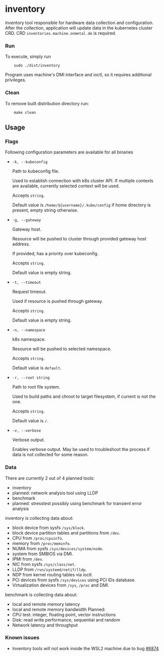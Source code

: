 # inventory

inventory tool responsible for hardware data collection and configuration. After the collection, application will update
data in the kubernetes cluster CRD. CRD `inventories.machine.onmetal.de` is required.

### Run

To execute, simply run
```shell
    sudo ./dist/inventory
```
Program uses machine's DMI interface and ioctl, so it requires additional privileges.

### Clean

To remove built distribution directory run:
```shell
    make clean
```
## Usage

### Flags

Following configuration parameters are available for all binaries

- `-k, --kubeconfig`
  
    Path to kubeconfig file.
    
    Used to establish connection with k8s cluster API. If multiple contexts are available, 
  currently selected context will be used. 
  
    Accepts `string`.
  
    Default value is `/home/${username}/.kube/config` if home directory is present, empty string otherwise.

- `-g, --gateway`

    Gateway host. 

    Resource will be pushed to cluster through provided gateway host address.

    If provided, has a priority over kubeconfig.

    Accepts `string`.

    Default value is empty string.

- `-t, --timeout`

    Request timeout.

    Used if resource is pushed through gateway.

    Accepts `string`.

    Default value is empty string.

- `-n, --namespace`
  
    k8s namespace.
    
    Resource will be pushed to selected namespace.
    
    Accepts `string`.
    
    Default value is `default`.
  
- `-r, --root string`
  
    Path to root file system.
    
    Used to build paths and chroot to target filesystem, if current is not the one.
    
    Accepts `string`.
    
    Default value is `/`.
  
- `-v, --verbose`
  
    Verbose output. 
  
    Enables verbose output. May be used to troubleshoot the process if data is not collected for some reason.

### Data

There are currently 2 out of 4 planned tools:
- inventory
- planned: network analysis tool using LLDP
- benchmark
- planned: stresstest possibly using benchmark for transient error analysis

inventory is collecting data about:
- block device from sysfs `/sys/block`.
- block device partition tables and partitions from `/dev`.
- CPU from `/proc/cpuinfo`.
- memory from `/proc/meminfo`.
- NUMA from sysfs `/sys/devices/system/node`.
- system from SMBIOS via DMI.
- IPMI from `/dev`.
- NIC from sysfs `/sys/class/net`.
- LLDP from `/run/systemd/netif/lldp`.
- NDP from kernel routing tables via ioctl.
- PCI devices from sysfs `/sys/devices` using PCI IDs database.
- Virtualization devices from `/sys`, `/proc` and DMI.

benchmark is collecting data about:
- local and remote memory latency
- local and remote memory bandwidth
Planned:
- CPU test: integer, floating point, vector instructions
- Disk: read write performance, sequential and random
- Network latency and throughput

### Known issues

- Inventory tools will not work inside the WSL2 machine due to bug [#6874](https://github.com/microsoft/WSL/issues/6874)